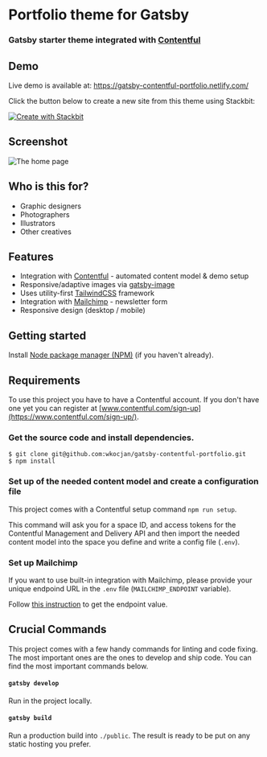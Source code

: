 # Portfolio theme for Gatsby

### Gatsby starter theme integrated with [Contentful](https://www.contentful.com)

## Demo

Live demo is available at:
https://gatsby-contentful-portfolio.netlify.com/

Click the button below to create a new site from this theme using Stackbit:

[![Create with Stackbit](https://assets.stackbit.com/badge/create-with-stackbit.svg)](https://app.stackbit.com/create?theme=https://github.com/youvalv/gatsby-contentful-portfolio&utm_source=theme-readme&utm_medium=referral)

## Screenshot

![The home page](screenshot.png?raw=true)

## Who is this for?

- Graphic designers
- Photographers
- Illustrators
- Other creatives

## Features

- Integration with [Contentful](https://www.contentful.com) - automated content model & demo setup
- Responsive/adaptive images via [gatsby-image](https://www.gatsbyjs.org/packages/gatsby-image/)
- Uses utility-first [TailwindCSS](https://tailwindcss.com/) framework
- Integration with [Mailchimp](https://mailchimp.com/) - newsletter form
- Responsive design (desktop / mobile)

## Getting started

Install [Node package manager (NPM)](https://nodejs.org/) (if you haven't already).

## Requirements

To use this project you have to have a Contentful account. If you don't have one yet you can register at [www.contentful.com/sign-up](https://www.contentful.com/sign-up/).

### Get the source code and install dependencies.

```
$ git clone git@github.com:wkocjan/gatsby-contentful-portfolio.git
$ npm install
```

### Set up of the needed content model and create a configuration file

This project comes with a Contentful setup command `npm run setup`.

This command will ask you for a space ID, and access tokens for the Contentful Management and Delivery API and then import the needed content model into the space you define and write a config file (`.env`).

### Set up Mailchimp

If you want to use built-in integration with Mailchimp, please provide your unique endpoind URL in the `.env` file (`MAILCHIMP_ENDPOINT` variable).

Follow [this instruction](https://www.gatsbyjs.org/packages/gatsby-plugin-mailchimp/?=mailchimp#mailchimp-endpoint) to get the endpoint value.

## Crucial Commands

This project comes with a few handy commands for linting and code fixing. The most important ones are the ones to develop and ship code. You can find the most important commands below.

#### `gatsby develop`

Run in the project locally.

#### `gatsby build`

Run a production build into `./public`. The result is ready to be put on any static hosting you prefer.

